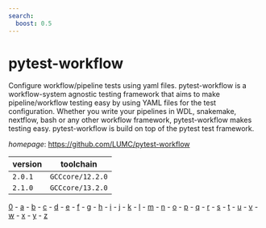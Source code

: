 ```yaml
---
search:
  boost: 0.5
---
```

# pytest-workflow

Configure workflow/pipeline tests using yaml files.  pytest-workflow is a workflow-system agnostic testing framework that aims to make pipeline/workflow testing easy by using YAML files for the test configuration. Whether you write your pipelines in WDL, snakemake, nextflow, bash or any other workflow framework, pytest-workflow makes testing easy. pytest-workflow is build on top of the pytest test framework.

*homepage*: <https://github.com/LUMC/pytest-workflow>

version | toolchain
--------|----------
``2.0.1`` | ``GCCcore/12.2.0``
``2.1.0`` | ``GCCcore/13.2.0``

[0](../0/index.md) - [a](../a/index.md) - [b](../b/index.md) - [c](../c/index.md) - [d](../d/index.md) - [e](../e/index.md) - [f](../f/index.md) - [g](../g/index.md) - [h](../h/index.md) - [i](../i/index.md) - [j](../j/index.md) - [k](../k/index.md) - [l](../l/index.md) - [m](../m/index.md) - [n](../n/index.md) - [o](../o/index.md) - [p](../p/index.md) - [q](../q/index.md) - [r](../r/index.md) - [s](../s/index.md) - [t](../t/index.md) - [u](../u/index.md) - [v](../v/index.md) - [w](../w/index.md) - [x](../x/index.md) - [y](../y/index.md) - [z](../z/index.md)


